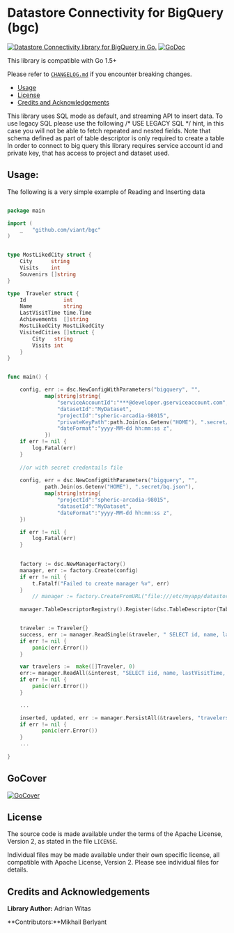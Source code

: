 # Datastore Connectivity for BigQuery (bgc)

[![Datastore Connectivity library for BigQuery in Go.](https://goreportcard.com/badge/github.com/viant/bgc)](https://goreportcard.com/report/github.com/viant/bgc)
[![GoDoc](https://godoc.org/github.com/viant/bgc?status.svg)](https://godoc.org/github.com/viant/bgc)

This library is compatible with Go 1.5+

Please refer to [`CHANGELOG.md`](CHANGELOG.md) if you encounter breaking changes.

- [Usage](#Usage)
- [License](#License)
- [Credits and Acknowledgements](#Credits-and-Acknowledgements)




This library uses SQL mode as default, and streaming API to insert data.
To use legacy SQL please use the following /* USE LEGACY SQL */ hint, in this case you will not be able to fetch repeated and nested fields.
Note that schema defined as part of table descriptor is only required to create a table 
In order to connect to big query this library requires service account id and private key, that has access to project and dataset used.


## Usage:

The following is a very simple example of Reading and Inserting data


```go

package main

import (
    _ 	"github.com/viant/bgc"
)


type MostLikedCity struct {
	City      string
	Visits    int
	Souvenirs []string
}

type  Traveler struct {
	Id            int
	Name          string
	LastVisitTime time.Time
	Achievements  []string
	MostLikedCity MostLikedCity
	VisitedCities []struct {
		City   string
		Visits int
	}
}


func main() {

    config, err := dsc.NewConfigWithParameters("bigquery", "",
            map[string]string{
                "serviceAccountId":"***@developer.gserviceaccount.com",
                "datasetId":"MyDataset",
                "projectId":"spheric-arcadia-98015",
                "privateKeyPath":path.Join(os.Getenv("HOME"), ".secret/bq.pem"),
                "dateFormat":"yyyy-MM-dd hh:mm:ss z",
            })
    if err != nil {
        log.Fatal(err)
    }
		
    //or with secret credentails file
    
    config, err = dsc.NewConfigWithParameters("bigquery", "",
    	    path.Join(os.Getenv("HOME"), ".secret/bq.json"),
            map[string]string{
                "projectId":"spheric-arcadia-98015",
                "datasetId":"MyDataset",
                "dateFormat":"yyyy-MM-dd hh:mm:ss z",
    })

    if err != nil {
        log.Fatal(err)
    }

		
    factory := dsc.NewManagerFactory()
    manager, err := factory.Create(config)
    if err != nil {
        t.Fatalf("Failed to create manager %v", err)
    }
    	// manager := factory.CreateFromURL("file:///etc/myapp/datastore.json")
    	
    manager.TableDescriptorRegistry().Register(&dsc.TableDescriptor{Table:"travelers3", PkColumns:[]string{"id"}, SchemaUrl:"some_url"})


    traveler := Traveler{}
    success, err := manager.ReadSingle(&traveler, " SELECT id, name, lastVisitTime, visitedCities, achievements, mostLikedCity FROM travelers WHERE id = ?", []interface{}{4}, nil)
    if err != nil {
        panic(err.Error())
    }

    var travelers :=  make([]Traveler, 0)
    err:= manager.ReadAll(&interest, "SELECT iid, name, lastVisitTime, visitedCities, achievements, mostLikedCity",nil, nil)
    if err != nil {
        panic(err.Error())
    }

    ...

    inserted, updated, err := manager.PersistAll(&travelers, "travelers", nil)
    if err != nil {
           panic(err.Error())
    }
    ...
        
}
```

## GoCover

[![GoCover](https://gocover.io/github.com/viant/bgc)](https://gocover.io/github.com/viant/bgc)


<a name="License"></a>
## License

The source code is made available under the terms of the Apache License, Version 2, as stated in the file `LICENSE`.

Individual files may be made available under their own specific license,
all compatible with Apache License, Version 2. Please see individual files for details.


<a name="Credits-and-Acknowledgements"></a>

##  Credits and Acknowledgements

**Library Author:** Adrian Witas

**Contributors:**Mikhail Berlyant
